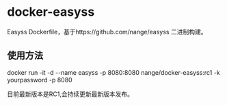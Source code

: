 # docker-easyss
Easyss Dockerfile，基于https://github.com/nange/easyss 二进制构建。

## 使用方法

docker run -it -d --name easyss -p 8080:8080 nange/docker-easyss:rc1 -k yourpassword -p 8080

目前最新版本是RC1,会持续更新最新版本发布。
